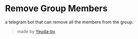 # Remove Group Members

a telegram bot that can remove all the members from the group.

> made by [Yeuda-by](https://t.me/m100achuzBots)